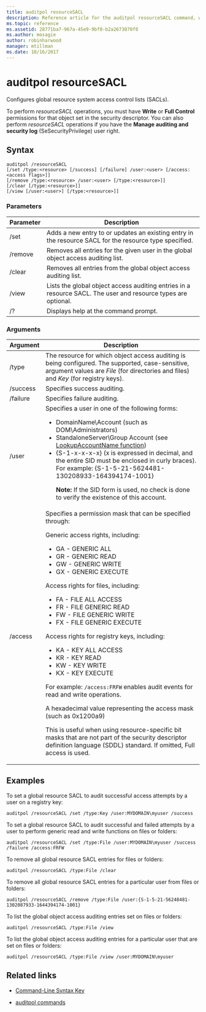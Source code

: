 ```yaml
---
title: auditpol resourceSACL
description: Reference article for the auditpol resourceSACL command, which configures global resource system access control lists (SAcls).
ms.topic: reference
ms.assetid: 28771ba7-967a-45e9-9bf0-b2a2673070f0
ms.author: mosagie
author: robinharwood
manager: mtillman
ms.date: 10/16/2017
---
```


# auditpol resourceSACL



Configures global resource system access control lists (SACLs).

To perform *resourceSACL* operations, you must have **Write** or **Full Control** permissions for that object set in the security descriptor. You can also perform *resourceSACL* operations if you have the **Manage auditing and security log** (SeSecurityPrivilege) user right.

## Syntax

```
auditpol /resourceSACL
[/set /type:<resource> [/success] [/failure] /user:<user> [/access:<access flags>]]
[/remove /type:<resource> /user:<user> [/type:<resource>]]
[/clear [/type:<resource>]]
[/view [/user:<user>] [/type:<resource>]]
```

### Parameters

| Parameter | Description |
| --------- | ----------- |
| /set | Adds a new entry to or updates an existing entry in the resource SACL for the resource type specified. |
| /remove | Removes all entries for the given user in the global object access auditing  list. |
| /clear | Removes all entries from the global object access auditing list.|
| /view | Lists the global object access auditing entries in a resource SACL. The user and resource types are optional. |
| /? | Displays help at the command prompt. |

### Arguments

| Argument | Description |
| -------- | ----------- |
| /type | The resource for which object access auditing is being configured. The supported, case-sensitive, argument values are *File* (for directories and files) and *Key* (for registry keys). |
| /success | Specifies success auditing. |
| /failure | Specifies failure auditing. |
| /user | Specifies a user in one of the following forms:<ul><li> DomainName\Account (such as DOM\Administrators)</li><li>StandaloneServer\Group Account (see [LookupAccountName function](/windows/win32/api/winbase/nf-winbase-lookupaccountnamea))</li><li>{S-1-x-x-x-x} (x is expressed in decimal, and the entire SID must be enclosed in curly braces). For example: {S-1-5-21-5624481-130208933-164394174-1001}<p>**Note:** If the SID form is used, no check is done to verify the existence of this account.</li></ul> |
| /access | Specifies a permission mask that can be specified through:<p>Generic access rights, including:<ul><li>GA - GENERIC ALL</li><li>GR - GENERIC READ</li><li>GW - GENERIC WRITE</li><li>GX - GENERIC EXECUTE</li></ul><p>Access rights for files, including:<ul><li>FA - FILE ALL ACCESS</li><li>FR - FILE GENERIC READ</li><li>FW - FILE GENERIC WRITE</li><li>FX - FILE GENERIC EXECUTE</li></ul><p>Access rights for registry keys, including:<ul><li>KA - KEY ALL ACCESS</li><li>KR - KEY READ</li><li>KW - KEY WRITE</li><li>KX - KEY EXECUTE</li></ul><p>For example: `/access:FRFW` enables audit events for read and write operations.<p>A hexadecimal value representing the access mask (such as 0x1200a9)<p>This is useful when using resource-specific bit masks that are not part of the security descriptor definition language (SDDL) standard. If omitted, Full access is used. |

## Examples

To set a global resource SACL to audit successful access attempts by a user on a registry key:

```
auditpol /resourceSACL /set /type:Key /user:MYDOMAIN\myuser /success
```

To set a global resource SACL to audit successful and failed attempts by a user to perform generic read and write functions on files or folders:

```
auditpol /resourceSACL /set /type:File /user:MYDOMAIN\myuser /success /failure /access:FRFW
```

To remove all global resource SACL entries for files or folders:

```
auditpol /resourceSACL /type:File /clear
```

To remove all global resource SACL entries for a particular user from files or folders:

```
auditpol /resourceSACL /remove /type:File /user:{S-1-5-21-56248481-1302087933-1644394174-1001}
```

To list the global object access auditing entries set on files or folders:

```
auditpol /resourceSACL /type:File /view
```

To list the global object access auditing entries for a particular user that are set on files or folders:

```
auditpol /resourceSACL /type:File /view /user:MYDOMAIN\myuser
```

## Related links

- [Command-Line Syntax Key](command-line-syntax-key.md)

- [auditpol commands](auditpol.md)
